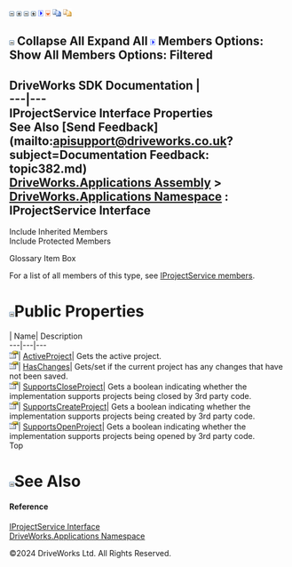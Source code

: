![](dotnetimages/collapse.gif) ![](dotnetimages/expand.gif) ![](dotnetimages/collapse.gif) ![](dotnetimages/expand.gif) ![](dotnetimages/drpdown.gif) ![](dotnetimages/drpdown_orange.gif) ![](dotnetimages/copycode.gif) ![](dotnetimages/copycodeHighlight.gif)

![](dotnetimages/collapse.gif) Collapse All Expand All ![](dotnetimages/drpdown.gif) Members Options: Show All  Members Options: Filtered   
---  
DriveWorks SDK Documentation  |   
---|---  
IProjectService Interface Properties   
See Also [Send Feedback](mailto:apisupport@driveworks.co.uk?subject=Documentation Feedback: topic382.md)  
[DriveWorks.Applications Assembly](topic13.md) > [DriveWorks.Applications Namespace](topic16.md) : IProjectService Interface  
---  
  
Include Inherited Members    
Include Protected Members    


Glossary Item Box

For a list of all members of this type, see [IProjectService members](topic383.md).

# ![](dotnetimages/collapse.gif)Public Properties

| Name| Description  
---|---|---  
![ Property](dotnetimages/Property.gif)| [ActiveProject](topic392.md)| Gets the active project.   
![ Property](dotnetimages/Property.gif)| [HasChanges](topic393.md)| Gets/set if the current project has any changes that have not been saved.   
![ Property](dotnetimages/Property.gif)| [SupportsCloseProject](topic394.md)| Gets a boolean indicating whether the implementation supports projects being closed by 3rd party code.   
![ Property](dotnetimages/Property.gif)| [SupportsCreateProject](topic395.md)| Gets a boolean indicating whether the implementation supports projects being created by 3rd party code.   
![ Property](dotnetimages/Property.gif)| [SupportsOpenProject](topic396.md)| Gets a boolean indicating whether the implementation supports projects being opened by 3rd party code.   
Top

# ![](dotnetimages/collapse.gif)See Also

#### Reference

[IProjectService Interface](topic382.md)   
[DriveWorks.Applications Namespace](topic16.md)

©2024 DriveWorks Ltd. All Rights Reserved.
